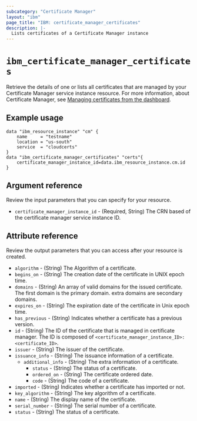 ```yaml
---
subcategory: "Certificate Manager"
layout: "ibm"
page_title: "IBM: certificate_manager_certificates"
description: |-
  Lists certificates of a Certificate Manager instance
---
```


# `ibm_certificate_manager_certificates`

Retrieve the details of one or lists all certificates that are managed by your Certificate Manager service instance resource. For more information, about Certificate Manager, see [Managing certificates from the dashboard](https://cloud.ibm.com/docs/certificate-manager?topic=certificate-manager-managing-certificates-from-the-dashboard).


## Example usage

```
data "ibm_resource_instance" "cm" {
    name     = "testname"
    location = "us-south"
    service  = "cloudcerts"
}
data "ibm_certificate_manager_certificates" "certs"{
    certificate_manager_instance_id=data.ibm_resource_instance.cm.id
}
```

## Argument reference
Review the input parameters that you can specify for your resource. 

- `certificate_manager_instance_id` - (Required, String) The CRN based of the certificate manager service instance ID.

## Attribute reference
Review the output parameters that you can access after your resource is created. 

- `algorithm` - (String) The Algorithm of a certificate.
- `begins_on` - (String) The creation date of the certificate in UNIX epoch time.
- `domains` - (String) An array of valid domains for the issued certificate. The first domain is the primary domain. extra domains are secondary domains.
- `expires_on` - (String) The expiration date of the certificate in Unix epoch time.
- `has_previous` - (String) Indicates whether a certificate has a previous version.
- `id` - (String) The ID of the certificate that is managed in certificate manager. The ID is composed of `<certificate_manager_instance_ID>:<certificate_ID>`.
- `issuer` - (String) The issuer of the certificate.
- `issuance_info` - (String) The issuance information of a certificate.
  - `additional_info` - (String) The extra information of a certificate.
	- `status` - (String) The status of a certificate.
	- `ordered_on` - (String) The certificate ordered date.
	- `code` - (String) The code of a certificate.
- `imported` - (String) Indicates whether a certificate has imported or not.
- `key_algorithm` - (String) The key algorithm of a certificate.
- `name` - (String) The display name of the certificate.
- `serial_number` - (String) The serial number of a certificate.
- `status` - (String) The status of a certificate.